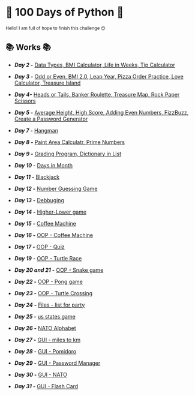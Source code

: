 

<h1> 🐍 100 Days of Python 🐍</h1>	
<sup>Hello! I am full of hope to finish this challenge 😊 
 </sup>

<h2> 📚 Works 📚</h2>

- ***Day 2 -*** [Data Types, BMI Calculator, Life in Weeks, Tip Calculator](https://github.com/BeniaB3/Python----100-days/tree/main/day2)


- ***Day 3 -*** [Odd or Even, BMI 2.0, Leap Year, Pizza Order Practice, Love Calculator, Treasure Island](https://github.com/BeniaB3/Python----100-days/tree/main/day3)


- ***Day 4-*** [Heads or Tails, Banker Roulette, Treasure Map, Rock Paper Scissors](https://github.com/BeniaB3/Python----100-days/tree/main/day4)


- ***Day 5 -*** [Average Height, High Score, Adding Even Numbers, FizzBuzz, Create a Password Generator](https://github.com/BeniaB3/Python----100-days/tree/main/day5)


- ***Day 7 -*** [Hangman](https://github.com/BeniaB3/Python----100-days/tree/main/day7)


- ***Day 8 -*** [Paint Area Calculatr, Prime Numbers](https://github.com/BeniaB3/Python----100-days/tree/main/day8)


- ***Day 9 -*** [Grading Program, Dictionary in List](https://github.com/BeniaB3/Python----100-days/tree/main/day9)


- ***Day 10 -*** [Days in Month](https://github.com/BeniaB3/Python----100-days/tree/main/day10)


- ***Day 11 -*** [Blackjack](https://github.com/BeniaB3/Python----100-days/tree/main/day11)


- ***Day 12 -*** [Number Guessing Game](https://github.com/BeniaB3/Python----100-days/tree/main/day12)


- ***Day 13 -*** [Debbuging](https://github.com/BeniaB3/Python----100-days/tree/main/day13)


- ***Day 14 -*** [Higher-Lower game](https://github.com/BeniaB3/Python----100-days/tree/main/day14)


- ***Day 15 -*** [Coffee Machine](https://github.com/BeniaB3/Python----100-days/tree/main/day15)


- ***Day 16 -*** [OOP - Coffee Machine](https://github.com/BeniaB3/Python----100-days/tree/main/day16)


- ***Day 17 -*** [OOP - Quiz](https://github.com/BeniaB3/Python----100-days/tree/main/day17)


- ***Day 19 -*** [OOP - Turtle Race](https://github.com/BeniaB3/Python----100-days/tree/main/day19)


- ***Day 20 and 21 -*** [OOP - Snake game](https://github.com/BeniaB3/Python----100-days/tree/main/day20)


- ***Day 22 -*** [OOP - Pong game](https://github.com/BeniaB3/Python----100-days/tree/main/day22)


- ***Day 23 -*** [OOP - Turtle Crossing](https://github.com/BeniaB3/Python----100-days/tree/main/day23)


- ***Day 24 -*** [Files - list for party](https://github.com/BeniaB3/Python----100-days/tree/main/day24)


- ***Day 25 -*** [us states game](https://github.com/BeniaB3/Python----100-days/tree/main/day25)


- ***Day 26 -*** [NATO Alphabet](https://github.com/BeniaB3/Python----100-days/tree/main/day26)


- ***Day 27 -*** [GUI - miles to km](https://github.com/BeniaB3/Python----100-days/tree/main/day27)


- ***Day 28 -*** [GUI - Pomidoro](https://github.com/BeniaB3/Python----100-days/tree/main/day28)

- ***Day 29 -*** [GUI - Password Manager](https://github.com/BeniaB3/Python----100-days/tree/main/day29)

- ***Day 30 -*** [GUI - NATO](https://github.com/BeniaB3/Python----100-days/tree/main/day30)

- ***Day 31 -*** [GUI - Flash Card](https://github.com/BeniaB3/Python----100-days/tree/main/day31)

